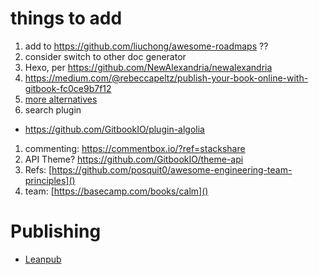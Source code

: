 # things to add

1. add to https://github.com/liuchong/awesome-roadmaps  ??
1. consider switch to other doc generator
  2. Hexo, per https://github.com/NewAlexandria/newalexandria
  3. https://medium.com/@rebeccapeltz/publish-your-book-online-with-gitbook-fc0ce9b7f12
  3. [more alternatives](https://alternativeto.net/software/gitbook/)
1. search plugin 
  * https://github.com/GitbookIO/plugin-algolia
1. commenting: https://commentbox.io/?ref=stackshare
1. API Theme? https://github.com/GitbookIO/theme-api
1. Refs: [https://github.com/posquit0/awesome-engineering-team-principles]()
2. team: [https://basecamp.com/books/calm]()

# Publishing

* [Leanpub](https://leanpub.com/create/book)
